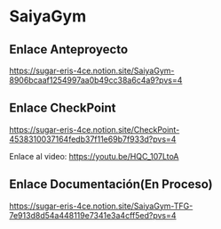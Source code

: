 # SaiyaGym
## Enlace Anteproyecto

https://sugar-eris-4ce.notion.site/SaiyaGym-8906bcaaf1254997aa0b49cc38a6c4a9?pvs=4

## Enlace CheckPoint

https://sugar-eris-4ce.notion.site/CheckPoint-4538310037164fedb37f11e69b7f933d?pvs=4

Enlace al video: https://youtu.be/HQC_107LtoA

## Enlace Documentación(En Proceso)

https://sugar-eris-4ce.notion.site/SaiyaGym-TFG-7e913d8d54a448119e7341e3a4cff5ed?pvs=4
